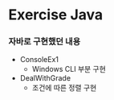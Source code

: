 # Exercise Java
### 자바로 구현했던 내용
* ConsoleEx1
  * Windows CLI 부분 구현
* DealWithGrade
  * 조건에 따른 정렬 구현
